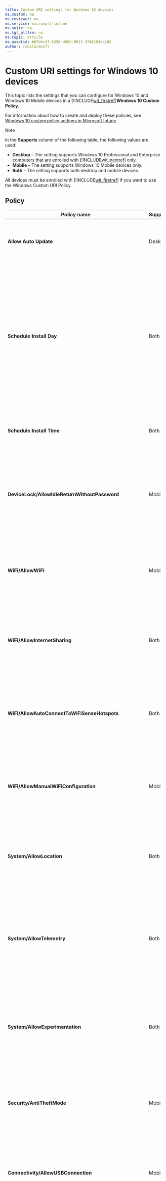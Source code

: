 ```yaml
---
title: Custom URI settings for Windows 10 devices
ms.custom: na
ms.reviewer: na
ms.service: microsoft-intune
ms.suite: na
ms.tgt_pltfrm: na
ms.topic: article
ms.assetid: b05bbc3f-6256-490d-901f-3746203ca160
author: robstackmsft
---
```

# Custom URI settings for Windows 10 devices
This topic lists the settings that you can configure for Windows 10 and Windows 10 Mobile devices in a [!INCLUDE[wit_firstref](./includes/wit_firstref_md.md)]**Windows 10 Custom Policy**.

For information about how to create and deploy these policies, see [Windows 10 custom policy settings in Microsoft Intune](Windows-10-custom-policy-settings-in-microsoft-intune.md).

> [!NOTE]
> In the **Supports** column of the following table, the following values are used:
> 
> -   **Desktop** – The setting supports Windows 10 Professional and Enterprise computers that are enrolled with [!INCLUDE[wit_nextref](./includes/wit_nextref_md.md)] only.
> -   **Mobile** – The setting supports Windows 10 Mobile devices only.
> -   **Both** – The setting supports both desktop and mobile devices.
> 
> All devices must be enrolled with [!INCLUDE[wit_firstref](./includes/wit_firstref_md.md)] if you want to use the Windows Custom URI Policy.

## Policy

|Policy name|Supports|Details|
|---------------|------------|-----------|
|**​Allow Auto Update**|Desktop|**URI full path:** ./Vendor/MSFT/Policy/Config/Update/AllowAutoUpdate<br /><br />**Data type:** Integer<br /><br />**Allowed values:0** - **5**<br /><br />**Default value:** 1|
|**Schedule Install Day**|Both|**URI full path:** ./Vendor/MSFT/Policy/Config/Update/ScheduledInstallDay<br /><br />**Data type:** Integer<br /><br />**Allowed values:**<br /><br />**0** - Every day.<br /><br />**1** - Sunday<br /><br />**2** - Monday<br /><br />**3** - Tuesday<br /><br />**4** - Wednesday<br /><br />**5** - Thursday<br /><br />**6** - Friday<br /><br />**7** - Saturday.<br /><br />**Default value:** 0|
|**Schedule Install Time**|Both|**URI full path:** ./Vendor/MSFT/Policy/Config/Update/ScheduledInstallTime<br /><br />**Data type:** Integer<br /><br />**Allowed values:0** – **23** hours (0 is midnight)<br /><br />**Default value:** 3|
|**DeviceLock/AllowIdleReturnWithoutPassword**|Mobile|**URI full path:** ./Vendor/MSFT/Policy/Config/DeviceLock/AllowIdleReturnWithoutPassword<br /><br />**Data type:** Integer<br /><br />**Allowed values:**<br /><br />**0** - user is not able to set the password grace period timer, and the value is set as “each time”<br /><br />**1** - user is able to set the password grace period timer<br /><br />**Default value:** 1|
|**WiFi/AllowWiFi**|Mobile|**URI full path:** ./Vendor/MSFT/Policy/Config/WiFi/AllowWiFi<br /><br />**Data type:** Integer<br /><br />**Allowed values:**<br /><br />**0** – Do not allow **use Wi-Fi connection**.<br /><br />**1** –**Allow use Wi-Fi connection**.<br /><br />**Default value:** 1|
|**WiFi/AllowInternetSharing**|Both|**URI full path:** ./Vendor/MSFT/Policy/Config/WiFi/AllowInternetSharing<br /><br />**Data type:** Integer<br /><br />**Allowed values:**<br /><br />**0** – Do not allow Internet Sharing.<br /><br />**1** – Allow Internet Sharing<br /><br />**Default value:** 1|
|**WiFi/AllowAutoConnectToWiFiSenseHotspots**|Both|**URI full path:** ./Vendor/MSFT/Policy/Config/WiFi/AllowAutoConnectToWiFiSenseHotspots<br /><br />**Data type:** Integer<br /><br />**Allowed values:**<br /><br />**0** – not allowed<br /><br />**1** – allowed<br /><br />**Default value:** 1|
|**WiFi/AllowManualWiFiConfiguration**|Mobile|**URI full path:** ./Vendor/MSFT/Policy/Config/WiFi/AllowManualWiFiConfiguration<br /><br />**Data type:** Integer<br /><br />**Allowed values:**<br /><br />**0** – No Wi-Fi connection outside of MDM provisioned is allowed.<br /><br />**1** – Adding new network SSIDs beyond the already MDM provisioned ones is allowed.<br /><br />**Default value:** 1|
|**System/AllowLocation**|Both|**URI full path:** ./Vendor/MSFT/Policy/Config/System/AllowLocation<br /><br />**Data type:** Integer<br /><br />**Allowed values:**<br /><br />**0** – not allowed<br /><br />**1** – allowed<br /><br />**Default value:** 1|
|**System/AllowTelemetry**|Both|**URI full path:** ./Vendor/MSFT/Policy/Config/System/AllowTelemetry<br /><br />**Data type:** Integer<br /><br />**Allowed values:**<br /><br />**0** – Not allowed (Enterprise only setting)<br /><br />**1** – Limited<br /><br />**2** – Full<br /><br />**3** -  Full and  diagnostics information<br /><br />**Default value:** 2|
|**System/AllowExperimentation**|Both|**URI full path:** ./Vendor/MSFT/Policy/Config/System/AllowExperimentation<br /><br />**Data type:** Integer<br /><br />**Allowed values:**<br /><br />**0** – Not allowed<br /><br />**1**- Settings only<br /><br />**2**- Settings and experimentation<br /><br />**Default value:** 1|
|**Security/AntiTheftMode**|Mobile|**URI full path:** ./Vendor/MSFT/Policy/Config/Security/AntiTheftMode<br /><br />**Data type:** Integer<br /><br />**Allowed values:**<br /><br />**0** - don't allow Anti Theft mode<br /><br />**1** User preference<br /><br />**Default value:** 1|
|**Connectivity/AllowUSBConnection**|Mobile|**URI full path:** ./Vendor/MSFT/Policy/Config/Connectivity/AllowUSBConnection<br /><br />**Data type:** Integer<br /><br />**Allowed values:**<br /><br />**0** – not allowed<br /><br />**1** – allowed<br /><br />**Default value:** 1|
|**System/AllowUserToResetPhone**|Mobile|**URI full path:** ./Vendor/MSFT/Policy/Config/System/AllowUserToResetPhone<br /><br />**Data type:** Integer<br /><br />**Allowed values:**<br /><br />**0** – not allowed<br /><br />**1** – allowed<br /><br />**Default value:** 1|
|**Connectivity/AllowCellularDataRoaming**|Both|**URI full path:** ./Vendor/MSFT/Policy/Config/Connectivity/AllowCellularDataRoaming<br /><br />**Data type:** Integer<br /><br />**Allowed values:**<br /><br />**0** – not allowed<br /><br />**1** – allowed<br /><br />**Default value:** 1|
|**Connectivity/AllowVPNOverCellular**|Both|**URI full path:** ./Vendor/MSFT/Policy/Config/Connectivity/AllowVPNOverCellular<br /><br />**Data type:** Integer<br /><br />**Allowed values:**<br /><br />**0** - VPN is not allowed over cellular<br /><br />**1** – VPN could use any connection including cellular.<br /><br />**Default value:** 1|
|**Connectivity/AllowVPNRoamingOverCellular**|Mobile|**URI full path:** ./Vendor/MSFT/Policy/Config/Connectivity/AllowVPNRoamingOverCellular<br /><br />**Data type:** Integer<br /><br />**Allowed values:**<br /><br />**0** – not allowed<br /><br />**1** – allowed<br /><br />**Default value:** 1|
|**Connectivity/AllowBluetooth**|Both|**URI full path:** ./Vendor/MSFT/Policy/Config/Connectivity/AllowBluetooth<br /><br />**Data type:** Integer<br /><br />**Allowed values:**<br /><br />**0** – Don’t allow Bluetooth<br /><br />**1** (not supported in Windows Phone 8.1) – Disable Bluetooth, but allow the configuration of hands-free profiles (value 1 isn’t supported in Windows Phone 8.1 for MDM and EAS.2  – allow Bluetooth)<br /><br />**Default value:** 2|
|**Experience/AllowScreenCapture**|Mobile|**URI full path:** ./Vendor/MSFT/Policy/Config/Experience/AllowScreenCapture<br /><br />**Data type:** Integer<br /><br />**Allowed values:**<br /><br />**0** – not allowed<br /><br />**1** – allowed<br /><br />**Default value:** 1|
|**Experience/AllowTaskSwitcher**|Mobile|**URI full path:** ./Vendor/MSFT/Policy/Config/Experience/AllowTaskSwitcher<br /><br />**Data type:** Integer<br /><br />**Allowed values:**<br /><br />**0** – not allowed<br /><br />**1** – allowed<br /><br />**Default value:** 1|
|**Experience/AllowVoiceRecording**|Mobile|**URI full path:** ./Vendor/MSFT/Policy/Config/Experience/AllowVoiceRecording<br /><br />**Data type:** Integer<br /><br />**Allowed values:**<br /><br />**0** – not allowed<br /><br />**1** – allowed<br /><br />**Default value:** 1|
|**Experience/AllowSyncMySettings**|Mobile|**URI full path:** ./Vendor/MSFT/Policy/Config/Experience/AllowSyncMySettings<br /><br />**Data type:** Integer<br /><br />**Allowed values:**<br /><br />**0** – Don’t allow roaming<br /><br />**1** – Allow roaming<br /><br />**Default value:** 1|
|**Experience/AllowManualMDMUnenrollment**|Both|**URI full path:** ./Vendor/MSFT/Policy/Config/Experience/AllowManualMDMUnenrollment<br /><br />**Data type:** Integer<br /><br />**Allowed values:**<br /><br />**0** – not allowed<br /><br />**1** – allowed<br /><br />**Default value:** 1|
|**Accounts/AllowMicrosoftAccountConnection**|Both|**URI full path:** ./Vendor/MSFT/Policy/Config/Accounts/AllowMicrosoftAccountConnection<br /><br />**Data type:** Integer<br /><br />**Allowed values:**<br /><br />**0** – not allowed<br /><br />**1** – allowed<br /><br />**Default value:** 1|
|**Accounts/AllowAddingNonMicrosoftAccountsManually**|Both|**URI full path:** ./Vendor/MSFT/Policy/Config/Accounts/AllowAddingNonMicrosoftAccountsManually<br /><br />**Data type:** Integer<br /><br />**Allowed values:**<br /><br />**0** – not allowed<br /><br />**1** – allowed<br /><br />**Default value:** 1|
|**Security/AllowManualRootCertificateInstallation**|Mobile|**URI full path:** ./Vendor/MSFT/Policy/Config/Security/AllowManualRootCertificateInstallation<br /><br />**Data type:** Integer<br /><br />**Allowed values:**<br /><br />**0** – not allowed<br /><br />**1** – allowed<br /><br />**Default value:** 1|
|**Security/AllowAddProvisioningPackages**|Both|**URI full path:** ./Vendor/MSFT/Policy/Config/Security/AllowAddProvisioningPackages<br /><br />**Data type:** Integer<br /><br />**Allowed values:**<br /><br />**0** – not allowed<br /><br />**1** – allowed<br /><br />**Default value:** 1|
|**Search/DisableBackoff**|Both|**URI full path:** ./Vendor/MSFT/Policy/Config/Search/DisableBackoff<br /><br />**Data type:** Integer<br /><br />**Allowed values:**<br /><br />**0**<br /><br />**1**<br /><br />**Default value:** 0|
|**Search/PreventRemoteQueries**|Both|**URI full path:** ./Vendor/MSFT/Policy/Config/Search/PreventRemoteQueries<br /><br />**Data type:** Integer<br /><br />**Allowed values:**<br /><br />**0**<br /><br />**1**<br /><br />**Default value:** 1|
|**Search/AllowUsingDiacritics**|Both|**URI full path:** ./Vendor/MSFT/Policy/Config/Search/AllowUsingDiacritics<br /><br />**Data type:** Integer<br /><br />**Allowed values:**<br /><br />**0**<br /><br />**1**<br /><br />**Default value:** 0|
|**Search/AlwaysUseAutoLangDetection**|Both|**URI full path:** ./Vendor/MSFT/Policy/Config/Search/AlwaysUseAutoLangDetection<br /><br />**Data type:** Integer<br /><br />**Allowed values:**<br /><br />**0**<br /><br />**1**<br /><br />**Default value:** 0|
|**Search/DisableRemovableDriveIndexing**|Both|**URI full path:** ./Vendor/MSFT/Policy/Config/Search/DisableRemovableDriveIndexing<br /><br />**Data type:** Integer<br /><br />**Allowed values:**<br /><br />**0**<br /><br />**1**<br /><br />**Default value:** 0|
|**Search/PreventIndexingLowDiskSpaceMB**|Both|**URI full path:** ./Vendor/MSFT/Policy/Config/Search/PreventIndexingLowDiskSpaceMB<br /><br />**Data type:** Integer<br /><br />**Allowed values:**<br /><br />**0**<br /><br />**1**<br /><br />**Default value:** 1|
|**Search/AllowIndexingEncryptedStoresOrItems**|Both|**URI full path:** ./Vendor/MSFT/Policy/Config/Search/AllowIndexingEncryptedStoresOrItems<br /><br />**Data type:** Integer<br /><br />**Allowed values:**<br /><br />**0**<br /><br />**1**<br /><br />**Default value:** 0|
|**Security/AllowRemoveProvisioningPackage**|Both|**URI full path:** ./Vendor/MSFT/Policy/Config/Security/AllowRemoveProvisioningPackage<br /><br />**Data type:** Integer<br /><br />**Allowed values:**<br /><br />**0** – not allowed<br /><br />**1** – allowed<br /><br />**Default value:** 1|
|**Security/RequireProvisioningPackageSignature**|Both|**URI full path:** ./Vendor/MSFT/Policy/Config/Security/RequireProvisioningPackageSignature<br /><br />**Data type:** Integer<br /><br />**Allowed values:**<br /><br />**0**<br /><br />**1**<br /><br />**Default value:** 0|
|**AboveLock/AllowActionCenterNotifications**|Both|**URI full path:** ./Vendor/MSFT/Policy/Config/AboveLock/AllowActionCenterNotifications<br /><br />**Data type:** Integer<br /><br />**Allowed values:**<br /><br />**0** – not allowed<br /><br />**1** – allowed<br /><br />**Default value:** 1|
|**TextInput/AllowIMENetworkAccess**|Desktop|**URI full path:** ./Vendor/MSFT/Policy/Config/TextInput/AllowIMENetworkAccess<br /><br />**Data type:** Integer<br /><br />**Allowed values:**<br /><br />**0** – Don’t allow<br /><br />Open Extended Dictionary is turned off.<br /><br />A user cannot:<br /><br />Add a new Open Extended Dictionary<br /><br />Add a new search integration configuration file<br /><br />Use the cloud candidate feature<br /><br />Send user registered word<br /><br />Additionally:<br /><br />An Open Extended Dictionary that was added before enabling this policy setting is not used for conversion.<br /><br />A search integration configuration file that was installed before enabling this policy setting is not used.<br /><br />**1** - Allow<br /><br />Open Extended Dictionary can be added and used by default. Also, the search integration function can be used by default.<br /><br />A user can:<br /><br />Use the cloud candidate feature<br /><br />Send user registered word<br /><br />**Default value:**|
|**TextInput/AllowKoreanExtendedHanja**|Desktop|**URI full path:** ./Vendor/MSFT/Policy/Config/TextInput/AllowKoreanExtendedHanja<br /><br />**Data type:** Integer<br /><br />**Allowed values:**<br /><br />**0** – not allowed<br /><br />**1** – allowed<br /><br />**Default value:** 1|
|**TextInput/AllowIMELogging**|Desktop|**URI full path:** ./Vendor/MSFT/Policy/Config/TextInput/AllowIMELogging<br /><br />**Data type:** Integer<br /><br />**Allowed values:**<br /><br />**0** - Misconversion logging is turned off. Auto-tuned data and input history data is not saved to a file.<br /><br />**1** - Misconversion logging is turned on. Auto-tuned data and input history data is saved to a file.<br /><br />**Default value:** 1|
|**TextInput/AllowJapaneseNonPublishingStandardGlyph**|Desktop|**URI full path:** ./Vendor/MSFT/Policy/Config/TextInput/AllowJapaneseNonPublishingStandardGlyph<br /><br />**Data type:** Integer<br /><br />**Allowed values:**<br /><br />**0** – not allowed<br /><br />**1** – allowed<br /><br />**Default value:** 1|
|**TextInput/AllowJapaneseIVSCharacters**|Desktop|**URI full path:** ./Vendor/MSFT/Policy/Config/TextInput/AllowJapaneseIVSCharacters<br /><br />**Data type:** Integer<br /><br />**Allowed values:**<br /><br />**0** – not allowed<br /><br />**1** – allowed<br /><br />**Default value:** 1|
|**TextInput/AllowJapaneseUserDictionary**|Desktop|**URI full path:** ./Vendor/MSFT/Policy/Config/TextInput/AllowJapaneseUserDictionary<br /><br />**Data type:** Integer<br /><br />**Allowed values:**<br /><br />**0** – not allowed<br /><br />**1** – allowed<br /><br />**Default value:** 1|
|**TextInput/AllowJapaneseIMESurrogatePairCharacters**|Desktop|**URI full path:** ./Vendor/MSFT/Policy/Config/TextInput/AllowJapaneseIMESurrogatePairCharacters<br /><br />**Data type:** Integer<br /><br />**Allowed values:**<br /><br />**0** – not allowed<br /><br />**1** – allowed<br /><br />**Default value:** 1|
|**TextInput/ExcludeJapaneseIMEExceptShiftJIS**|Desktop|**URI full path:** ./Vendor/MSFT/Policy/Config/TextInput/ExcludeJapaneseIMEExceptShiftJIS<br /><br />**Data type:** Integer<br /><br />**Allowed values:**<br /><br />**0** - All Except JIS characters are filtered<br /><br />**1** - Any characters are not filtered<br /><br />**Default value:** 1|
|**TextInput/ExcludeJapaneseIMEExceptJIS0208**|Desktop|**URI full path:** ./Vendor/MSFT/Policy/Config/TextInput/ExcludeJapaneseIMEExceptJIS0208<br /><br />**Data type:** Integer<br /><br />**Allowed values:**<br /><br />**0** - All except JIS0208 characters are filtered<br /><br />**1** - No characters are filtered<br /><br />**Default value:** 1|
|**TextInput/ExcludeJapaneseIMEExceptJIS0208andEUDC**|Desktop|**URI full path:** ./Vendor/MSFT/Policy/Config/TextInput/ExcludeJapaneseIMEExceptJIS0208andEUDC<br /><br />**Data type:** Integer<br /><br />**Allowed values:**<br /><br />**0** - All except JIS0208 characters or EUDC characters are filtered<br /><br />**1** - No characters are filtered.<br /><br />**Default value:** 1|
|**TextInput/AllowInputPanel**|Desktop|**URI full path:** ./Vendor/MSFT/Policy/Config/TextInput/AllowInputPanel<br /><br />**Data type:** Integer<br /><br />**Allowed values:**<br /><br />**0** – not allowed<br /><br />**1** – allowed<br /><br />**Default value:** 1|
|**Bluetooth/AllowDiscoverableMode**|Both|**URI full path:** ./Vendor/MSFT/Policy/Config/Bluetooth/AllowDiscoverableMode<br /><br />**Data type:** Integer<br /><br />**Allowed values:**<br /><br />**0** – not allowed<br /><br />**1** – allowed<br /><br />**Default value:** 1|
|**Bluetooth/AllowAdvertising**|Both|**URI full path:** ./Vendor/MSFT/Policy/Config/Bluetooth/AllowAdvertising<br /><br />**Data type:** Integer<br /><br />**Allowed values:**<br /><br />**0** – not allowed<br /><br />**1** – allowed<br /><br />**Default value:** 1|
|**Settings/AllowDataSense**|Both|**URI full path:** ./Vendor/MSFT/Policy/Config/Settings/AllowDataSense<br /><br />**Data type:** Integer<br /><br />**Allowed values:**<br /><br />**0** – not allowed<br /><br />**1** – allowed<br /><br />**Default value:** 1|
|**Settings/AllowVPN**|Both|**URI full path:** ./Vendor/MSFT/Policy/Config/Settings/AllowVPN<br /><br />**Data type:** Integer<br /><br />**Allowed values:**<br /><br />**0** – not allowed<br /><br />**1** – allowed<br /><br />**Default value:** 1|
|**Settings/AllowWorkplace**|Desktop|**URI full path:** ./Vendor/MSFT/Policy/Config/Settings/AllowWorkplace<br /><br />**Data type:** Integer<br /><br />**Allowed values:**<br /><br />**0** – not allowed<br /><br />**1** – allowed<br /><br />**Default value:** 1|
|**Settings/AllowDateTime**|Both|**URI full path:** ./Vendor/MSFT/Policy/Config/Settings/AllowDateTime<br /><br />**Data type:** Integer<br /><br />**Allowed values:**<br /><br />**0** – not allowed<br /><br />**1** – allowed<br /><br />**Default value:** 1|
|**Settings/AllowLanguage**|Desktop|**URI full path:** ./Vendor/MSFT/Policy/Config/Settings/AllowLanguage<br /><br />**Data type:** Integer<br /><br />**Allowed values:**<br /><br />**0** – not allowed<br /><br />**1** – allowed<br /><br />**Default value:** 1|
|**Settings/AllowRegion**|Desktop|**URI full path:** ./Vendor/MSFT/Policy/Config/Settings/AllowRegion<br /><br />**Data type:** Integer<br /><br />**Allowed values:**<br /><br />**0** – not allowed<br /><br />**1** – allowed<br /><br />**Default value:** 1|
|**Settings/AllowSignInOptions**|Desktop|**URI full path:** ./Vendor/MSFT/Policy/Config/Settings/AllowSignInOptions<br /><br />**Data type:** Integer<br /><br />**Allowed values:**<br /><br />**0** – not allowed<br /><br />**1** – allowed<br /><br />**Default value:** 1|
|**Settings/AllowYourAccount**|Both|**URI full path:** ./Vendor/MSFT/Policy/Config/Settings/AllowYourAccount<br /><br />**Data type:** Integer<br /><br />**Allowed values:**<br /><br />**0** – not allowed<br /><br />**1** – allowed<br /><br />**Default value:** 1|
|**Settings/AllowPowerSleep**|Desktop|**URI full path:** ./Vendor/MSFT/Policy/Config/Settings/AllowPowerSleep<br /><br />**Data type:** Integer<br /><br />**Allowed values:**<br /><br />**0** – not allowed<br /><br />**1** – allowed<br /><br />**Default value:** 1|
|**Settings/AllowAutoPlay**|Desktop|**URI full path:** ./Vendor/MSFT/Policy/Config/Settings/AllowAutoPlay<br /><br />**Data type:** Integer<br /><br />**Allowed values:**<br /><br />**0** – not allowed<br /><br />**1** – allowed<br /><br />**Default value:** 1|
|**Experience/AllowCortana**|Both|**URI full path:** ./Vendor/MSFT/Policy/Config/Experience/AllowCortana<br /><br />**Data type:** Integer<br /><br />**Allowed values:**<br /><br />**0** – not allowed<br /><br />**1** – allowed<br /><br />**Default value:** 1|
|**Search/SafeSearchPermissions**|Mobile|**URI full path:** ./Vendor/MSFT/Policy/Config/Search/SafeSearchPermissions<br /><br />**Data type:** Integer<br /><br />**Allowed values:**<br /><br />**0** – Strict, highest filtering against adult content<br /><br />**1** – Moderate, moderate filtering against adult content (valid search results will not be filtered)<br /><br />**Default value:** 1|
|**Experience/AllowCopyPaste**|Mobile|**URI full path:** ./Vendor/MSFT/Policy/Config/Experience/AllowCopyPaste<br /><br />**Data type:** Integer<br /><br />**Allowed values:**<br /><br />**0** – not allowed<br /><br />**1** – allowed<br /><br />**Default value:** 1|
|**Force Start Size**|Mobile|**URI full path:** ./Vendor/MSFT/Policy/Config/Start/ForceStartSize<br /><br />**Data type:** Integer<br /><br />**Allowed values:**<br /><br />**0** - allow user change size<br /><br />**1** - force non-full screen<br /><br />**2** - force full screen<br /><br />**Default value:** 0|
|**Update/RequireDeferUpgrade**|Both|**URI full path:** ./Vendor/MSFT/Policy/Config/Update/RequireDeferUpgrade<br /><br />**Data type:** Integer<br /><br />**Allowed values:**<br /><br />**0**: do not defer upgrade (stay in current branch, CB)<br /><br />**1**: Enable updates and upgrades to be deferred (Device follows current branch for business, CBB, rules)<br /><br />**Default value:0**<br /><br />For more information, see:<br /><br />[Introduction to Windows 10 servicing](https://technet.microsoft.com/library/mt598226(v=vs.85).aspx)<br /><br />[Plan for Windows 10 deployment](https://technet.microsoft.com/library/mt574241(v=vs.85).aspx)|
|**Update/DeferUpdatePeriod**|Both|**Description:** Policy to defer software updates for up to 4 weeks<br /><br />**URI full path:** ./Vendor/MSFT/Policy/Config/Update/DeferUpdatePeriod<br /><br />**Data type:** Integer<br /><br />**Allowed values:** 0: Apply updates immediately; 1-4: number of weeks to defer software updates.<br /><br />**Default value:0**<br /><br /><br />For more information, see:<br /><br />[Introduction to Windows 10 servicing](https://technet.microsoft.com/library/mt598226(v=vs.85).aspx)<br /><br />[Plan for Windows 10 deployment](https://technet.microsoft.com/library/mt574241(v=vs.85).aspx)|
|**Update/DeferUpgradePeriod**|Both|**Description:** Policy to defer feature upgrades for up to 8 months<br /><br />**URI full path:** ./Vendor/MSFT/Policy/Config/Update/DeferUpgradePeriod<br /><br />**Data type:** Integer<br /><br />**Allowed values:** 0: Apply updates immediately; 1-8: number of months to defer feature upgrades.<br /><br />**Default value:0**<br /><br />For more information, see:<br /><br />[Introduction to Windows 10 servicing](https://technet.microsoft.com/library/mt598226(v=vs.85).aspx)<br /><br />[Plan for Windows 10 deployment](https://technet.microsoft.com/library/mt574241(v=vs.85).aspx)|
|**Update/PauseDeferrals**|Both|**Description:** Allows a CBB machine to stop receiving updates and upgrades for 5 weeks. This should be used in case there is an issue with an update.<br /><br />**URI full path:** ./Vendor/MSFT/Policy/Config/Update/PauseDeferrals<br /><br />**Data type:** Integer<br /><br />**Allowed values:**<br /><br />**0**: Apply updates immediately (default)<br /><br />**1**: Pause updates and upgrades (expires after 5 weeks)<br /><br />**Default value:0**|

## Windows Defender

|Policy name|Supports|Details|
|---------------|------------|-----------|
|**AllowRealtimeMonitoring**|Desktop|**URI full path:** ./Vendor/MSFT/Policy/Config/Defender/AllowRealtimeMonitoring<br /><br />**Data type:** Integer<br /><br />**Allowed values:**<br /><br />**0** – not allowed<br /><br />**1** – allowed<br /><br />**Default value:** 1|
|**AllowBehaviorMonitoring**|Desktop|**URI full path:** ./Vendor/MSFT/Policy/Config/Defender/AllowBehaviorMonitoring<br /><br />**Data type:** Integer<br /><br />**Allowed values:**<br /><br />**0** – not allowed<br /><br />**1** – allowed<br /><br />**Default value:** 1|
|**AllowIntrusionPreventionSystem**|Desktop|**URI full path:** ./Vendor/MSFT/Policy/Config/Defender/AllowIntrusionPreventionSystem<br /><br />**Data type:** Integer<br /><br />**Allowed values:**<br /><br />**0** – not allowed<br /><br />**1** – allowed<br /><br />**Default value:** 1|
|**AllowIOAVProtection**|Desktop|**URI full path:** ./Vendor/MSFT/Policy/Config/Defender/AllowIOAVProtection<br /><br />**Data type:** Integer<br /><br />**Allowed values:**<br /><br />**0** – not allowed<br /><br />**1** – allowed<br /><br />**Default value:** 1|
|**AllowScriptScanning**|Desktop|**URI full path:** ./Vendor/MSFT/Policy/Config/Defender/AllowScriptScanning<br /><br />**Data type:** Integer<br /><br />**Allowed values:**<br /><br />**0** – not allowed<br /><br />**1** – allowed<br /><br />**Default value:** 1|
|**AllowOnAccessProtection**|Desktop|**URI full path:** ./Vendor/MSFT/Policy/Config/Defender/AllowOnAccessProtection<br /><br />**Data type:** Integer<br /><br />**Allowed values:**<br /><br />**0** – not allowed<br /><br />**1** – allowed<br /><br />**Default value:** 1|
|**RealTimeScanDirection**|Desktop|**URI full path:** ./Vendor/MSFT/Policy/Config/Defender/RealTimeScanDirection<br /><br />**Data type:** Integer<br /><br />**Allowed values:**<br /><br />**0** – Monitor all files (bi-directional)<br /><br />**1** – Monitor incoming files<br /><br />**2** – Monitor outgoing files<br /><br />**Default value:** 0|
|**DaysToRetainCleanedMalware**|Desktop|**URI full path:** ./Vendor/MSFT/Policy/Config/Defender/DaysToRetainCleanedMalware<br /><br />**Data type:** Integer<br /><br />**Allowed values:0** - **90** – Represents what how long malware will be retained<br /><br />**Default value:** 0 – keeps in the quarantine folder forever, and doesn’t automatically remove|
|**AllowUserUIAccess**|Desktop|**URI full path:** ./Vendor/MSFT/Policy/Config/Defender/AllowUserUIAccess<br /><br />**Data type:** Integer<br /><br />**Allowed values:**<br /><br />**0** – not allowed<br /><br />**1** – allowed<br /><br />**Default value:** 1|
|**ScanParameter**|Desktop|**URI full path:** ./Vendor/MSFT/Policy/Config/Defender/ScanParameter<br /><br />**Data type:** Integer<br /><br />**Allowed values:**<br /><br />**1** – Quick scan<br /><br />**2** - Full scan<br /><br />**Default value:** 1|
|**ScheduleScanDay**|Desktop|**URI full path:** ./Vendor/MSFT/Policy/Config/Defender/ScheduleScanDay<br /><br />**Data type:** Integer<br /><br />**Allowed values:**<br /><br />**0** - Everyday<br /><br />**1** - Monday<br /><br />**2** - Tuesday<br /><br />**3** - Wednesday<br /><br />**4** - Thursday<br /><br />**5** - Friday<br /><br />**6** - Saturday<br /><br />**7** - Sunday<br /><br />**8** – No scheduled scan<br /><br />**Default value:** 0|
|**ScheduleScanTime**|Desktop|**URI full path:** ./Vendor/MSFT/Policy/Config/Defender/ScheduleScanTime<br /><br />**Data type:** Integer<br /><br />**Allowed values:**<br /><br />**0** - 12:00 am<br /><br />**60** – 1:00 am<br /><br />**120** – 2:00 am<br /><br />**180** – 3:00 am<br /><br />**240** – 4:00 am<br /><br />**300** – 5:00 am<br /><br />**360** – 6:00 am<br /><br />**420** – 7:00 am<br /><br />**480** – 8:00 am<br /><br />**540** – 9:00 am<br /><br />**600** – 10:00 am<br /><br />**660** – 11:00 am<br /><br />**720** – 12:00 pm<br /><br />**780** – 1:00 pm<br /><br />**840** – 2:00 pm<br /><br />**900** – 3:00 pm<br /><br />**960** – 4:00 pm<br /><br />**1020** – 5:00 pm<br /><br />**1080** – 6:00 pm<br /><br />**1140** – 7:00 pm<br /><br />**1200** – 8:00 pm<br /><br />**1260** – 9:00 pm<br /><br />**1320** – 10:00 pm<br /><br />**1381** – Maintenance window<br /><br />**Default value:** 120|
|**ScheduleQuickScanTime**|Desktop|**URI full path:** ./Vendor/MSFT/Policy/Config/Defender/ScheduleQuickScanTime<br /><br />**Data type:** Integer<br /><br />**Allowed values:**<br /><br />**0** - 12:00 am<br /><br />**60** – 1:00 am<br /><br />**120** – 2:00 am<br /><br />**180** – 3:00 am<br /><br />**240** – 4:00 am<br /><br />**300** – 5:00 am<br /><br />**360** – 6:00 am<br /><br />**420** – 7:00 am<br /><br />**480** – 8:00 am<br /><br />**540** – 9:00 am<br /><br />**600** – 10:00 am<br /><br />**660** – 11:00 am<br /><br />**720** – 12:00 pm<br /><br />**780** – 1:00 pm<br /><br />**840** – 2:00 pm<br /><br />**900** – 3:00 pm<br /><br />**960** – 4:00 pm<br /><br />**1020** – 5:00 pm<br /><br />**1080** – 6:00 pm<br /><br />**1140** – 7:00 pm<br /><br />**1200** – 8:00 pm<br /><br />**1260** – 9:00 pm<br /><br />**1320** – 10:00 pm<br /><br />**1380** – 11:00 pm<br /><br />**Default value:** 120|
|**AVGCPULoadFactor**|Desktop|**URI full path:** ./Vendor/MSFT/Policy/Config/Defender/AVGCPULoadFactor<br /><br />**Data type:** Integer<br /><br />**Allowed values:0** - **100**<br /><br />**Default value:** 50|
|**AllowArchiveScanning**|Desktop|**URI full path:** ./Vendor/MSFT/Policy/Config/Defender/AllowArchiveScanning<br /><br />**Data type:** Integer<br /><br />**Allowed values:**<br /><br />**0** – not allowed<br /><br />**1** – allowed<br /><br />**Default value:** 1|
|**AllowEmailScanning**|Desktop|**URI full path:** ./Vendor/MSFT/Policy/Config/Defender/AllowEmailScanning<br /><br />**Data type:** Integer<br /><br />**Allowed values:**<br /><br />**0** – not allowed<br /><br />**1** – allowed<br /><br />**Default value:** 0|
|**AllowFullScanRemovableDriveScanning**|Desktop|**URI full path:** ./Vendor/MSFT/Policy/Config/Defender/AllowFullScanRemovableDriveScanning<br /><br />**Data type:** Integer<br /><br />**Allowed values:**<br /><br />**0** – not allowed<br /><br />**1** – allowed<br /><br />**Default value:** 0|
|**AllowFullScanOnMappedNetworkDrives**|Desktop|**URI full path:** ./Vendor/MSFT/Policy/Config/Defender/AllowFullScanOnMappedNetworkDrives<br /><br />**Data type:** Integer<br /><br />**Allowed values:**<br /><br />**0** – not allowed<br /><br />**1** – allowed<br /><br />**Default value:** 1|
|**AllowScanningNetworkFiles**|Desktop|**URI full path:** ./Vendor/MSFT/Policy/Config/Defender/AllowScanningNetworkFiles<br /><br />**Data type:** Integer<br /><br />**Allowed values:**<br /><br />**0** – not allowed<br /><br />**1** – allowed<br /><br />**Default value:** 1 – Also runs when RTP is on when it is set to allowed|
|**SignatureUpdateInterval**|Desktop|**URI full path:** ./Vendor/MSFT/Policy/Config/Defender/SignatureUpdateInterval<br /><br />**Data type:** Integer<br /><br />**Allowed values:**<br /><br />**0** – Do not check for signatures on an interval<br /><br />**1** - Check for signatures every hour<br /><br />**2** – Check for signatures every 2 hours, etc.<br /><br />**24** – Check for signatures every day<br /><br />**Default value:** 8 – Check for signatures every 8 hours|
|**AllowCloudProtection**|Desktop|**URI full path:** ./Vendor/MSFT/Policy/Config/Defender/AllowCloudProtection<br /><br />**Data type:** Integer<br /><br />**Allowed values:**<br /><br />**0** – not allowed<br /><br />**1** – allowed<br /><br />**Default value:** 1|
|**SubmitSamplesConsent**|Desktop|**URI full path:** ./Vendor/MSFT/Policy/Config/Defender/SubmitSamplesConsent<br /><br />**Data type:** Integer<br /><br />**Allowed values:**<br /><br />**0** – Always prompt<br /><br />**1** – Send safe samples automatically<br /><br />**2** – Never send<br /><br />**3** – Send all samples automatically<br /><br />**Default value:** 0|
|**ExcludedExtensions**|Desktop|**URI full path:** ./Vendor/MSFT/Policy/Config/Defender/ExcludedExtensions<br /><br />**Data type:** String<br /><br />**Allowed values:**<br /><br />*&lt;list of extensions separated by semi-colon&gt;* E.g. **obj;lib**<br /><br />**Default value:** No extensions excluded|
|**ExcludedPaths**|Desktop|**URI full path:** ./Vendor/MSFT/Policy/Config/Defender/ExcludedPaths<br /><br />**Data type:** String<br /><br />**Allowed values:**<br /><br />*&lt;list of paths separated by semi-colon&gt;*<br /><br />Example: **c:\test;c:\test1.exe**<br /><br />**Default value:** No paths are excluded|
|**ExcludedProcesses**|Desktop|**URI full path:** ./Vendor/MSFT/Policy/Config/Defender/ExcludedProcesses<br /><br />**Data type:** String<br /><br />**Allowed values:**<br /><br />*&lt;list of paths separated by semi-colon&gt;*<br /><br />Example: **c:\test.exe;c:\test1.exe**<br /><br />**Default value:** No processes are excluded|

## Edge browser

|Policy name|Supports|Details|
|---------------|------------|-----------|
|**Allow Browser**|Mobile|**URI full path:** ./Vendor/MSFT/Policy/Config/Browser/AllowBrowser<br /><br />**Data type:** Integer<br /><br />**Allowed values:0**: browsing turned off; **1**: browsing turned on.<br /><br />**Default value:** 1|
|**AllowSearchSuggestionsinAddressBar**|Both|**URI full path:** ./Vendor/MSFT/Policy/Config/Browser/AllowSearchSuggestionsinAddressBar<br /><br />**Data type:** Integer<br /><br />**Allowed values:0**: Don't show search suggestions; **1**: Show search suggestions.<br /><br />**Default value:** 1|
|**SendIntranetTraffictoInternetExplorer**|Desktop|**URI full path:** ./Vendor/MSFT/Policy/Config/Browser/SendIntranetTraffictoInternetExplorer<br /><br />**Data type:** Integer<br /><br />**Allowed values:0**: Disabled (open intranet sites in Edge browser); **1** - Enabled (open intranet sites in Internet Explorer).<br /><br />**Default value:** 0|
|**Allow Do Not Track**|Both|**URI full path:** ./Vendor/MSFT/Policy/Config/Browser/AllowDoNotTrack<br /><br />**Data type:** Integer<br /><br />**Allowed values:0** – Disabled (DNT not sent);  **1** – Enabled (send DNT)<br /><br />**Default value:** 0|
|**Configure SmartScreen**|Both|**URI full path:** ./Vendor/MSFT/Policy/Config/Browser/AllowSmartScreen<br /><br />**Data type:** Integer<br /><br />**Allowed values:0** – Do not allow;  **1** – Allow<br /><br />**Default value:** 1|
|**Allow Pop-ups**|Desktop|**URI full path:** ./Vendor/MSFT/Policy/Config/Browser/AllowPopups<br /><br />**Data type:** Integer<br /><br />**Allowed values:0** – Block pop-ups; **1** – Allow pop-ups<br /><br />**Default value:** 0|
|**Allow Cookies**|Both|**URI full path:** ./Vendor/MSFT/Policy/Config/Browser/AllowCookies<br /><br />**Data type:** Integer<br /><br />**Allowed values:0** – Don’t Block. Allow cookies from all web sites; **1** – Block only third party cookies; **2** – Block all cookies<br /><br />**Default value:** 0|
|**Allow Save Password**|Both|**URI full path:** ./Vendor/MSFT/Policy/Config/Browser/AllowPasswordManager<br /><br />**Data type:** Integer<br /><br />**Allowed values:0** – Password manager is disabled; <br />                        **1** – Password manager is enabled<br /><br />**Default value:** 1|
|**Allow Autofill**|Desktop|**URI full path:** ./Vendor/MSFT/Policy/Config/Browser/AllowAutofill<br /><br />**Data type:** Integer<br /><br />**Allowed values:0** – Disabled; **1** – Enabled<br /><br />**Default value:** 0|
|**Configure Enterprise Site List**|Desktop|**URI full path:** ./Vendor/MSFT/Policy/Config/Browser/EnterpriseModeSiteList<br /><br />**Data type:** String<br /><br />**Allowed values:0** – Not configured; **1** – Use IE’s enterprise mode site list if configured; **2** – Specify location to enterprise site list<br /><br />**Default value:** 1|

## See Also
[Windows 10 custom policy settings in Microsoft Intune](Windows-10-custom-policy-settings-in-microsoft-intune.md)

